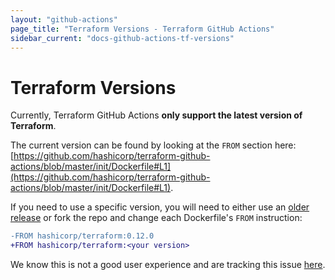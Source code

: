 ```yaml
---
layout: "github-actions"
page_title: "Terraform Versions - Terraform GitHub Actions"
sidebar_current: "docs-github-actions-tf-versions"
---
```


# Terraform Versions

Currently, Terraform GitHub Actions **only support the latest version of Terraform**.

The current version can be found by looking at the `FROM` section here: [https://github.com/hashicorp/terraform-github-actions/blob/master/init/Dockerfile#L1](https://github.com/hashicorp/terraform-github-actions/blob/master/init/Dockerfile#L1).

If you need to use a specific version, you will need to either use an [older
release](https://github.com/hashicorp/terraform-github-actions/releases) or
fork the repo and change each Dockerfile's `FROM` instruction: 

```diff
-FROM hashicorp/terraform:0.12.0
+FROM hashicorp/terraform:<your version>
```

We know this is not a good user experience and are tracking this issue [here](https://github.com/hashicorp/terraform-github-actions/issues/23).
